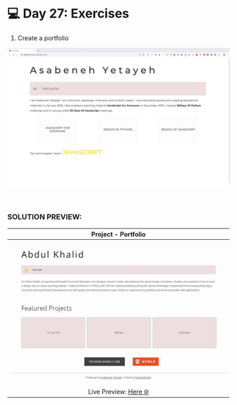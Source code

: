 # 💻 Day 27: Exercises


1. Create a portfolio

![](https://github.com/Asabeneh/30-Days-Of-JavaScript/blob/master/images/projects/dom_min_project_day_7.1.gif)


<br>

### SOLUTION PREVIEW:


| Project - Portfolio |
| :----:  |
| ![Solution Preview 2](https://raw.githubusercontent.com/0xabdulkhalid/30-days-of-javascript-solutions/main/images/Day-27-Project-Shot.webp) | 
| |
| Live Preview: [Here 🌐](https://0xabdulkhalid.github.io/30-days-of-javascript-solutions/day-27) |


<br>